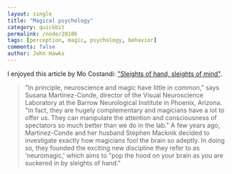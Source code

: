 ```yaml
---
layout: single 
title: "Magical psychology" 
category: quickbit
permalink: /node/28186
tags: [perception, magic, psychology, behavior] 
comments: false 
author: John Hawks 
---
```


I enjoyed this article by Mo Costandi: <a href="http://www.guardian.co.uk/science/neurophilosophy/2011/oct/14/1">"Sleights of hand, sleights of mind"</a>. 

<blockquote>"In principle, neuroscience and magic have little in common," says Susana Martinez-Conde, director of the Visual Neuroscience Laboratory at the Barrow Neurological Institute in Phoenix, Arizona. "In fact, they are hugely complementary and magicians have a lot to offer us. They can manipulate the attention and consciousness of spectators so much better than we do in the lab." A few years ago, Martinez-Conde and her husband Stephen Macknik decided to investigate exactly how magicians fool the brain so adeptly. In doing so, they founded the exciting new discipline they refer to as 'neuromagic,' which aims to "pop the hood on your brain as you are suckered in by sleights of hand."</blockquote>



